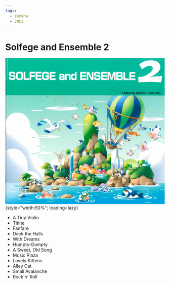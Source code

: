 ```yaml
---
tags:
  - Yamaha
  - JMC3
---
```


# Solfege and Ensemble 2

![](../assets/solfege-and-ensemble2.png){style="width:50%"; loading=lazy}

- A Tiny Violin
- Titine
- Fanfare
- Deck the Halls
- With Dreams
- Humpty-Dumpty
- A Sweet, Old Song
- Music Plaza
- Lovely Kittens
- Alley Cat
- Small Avalanche
- Rock'n' Roll
